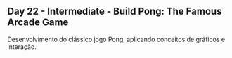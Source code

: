 ## Day 22 - Intermediate - Build Pong: The Famous Arcade Game
Desenvolvimento do clássico jogo Pong, aplicando conceitos de gráficos e interação.